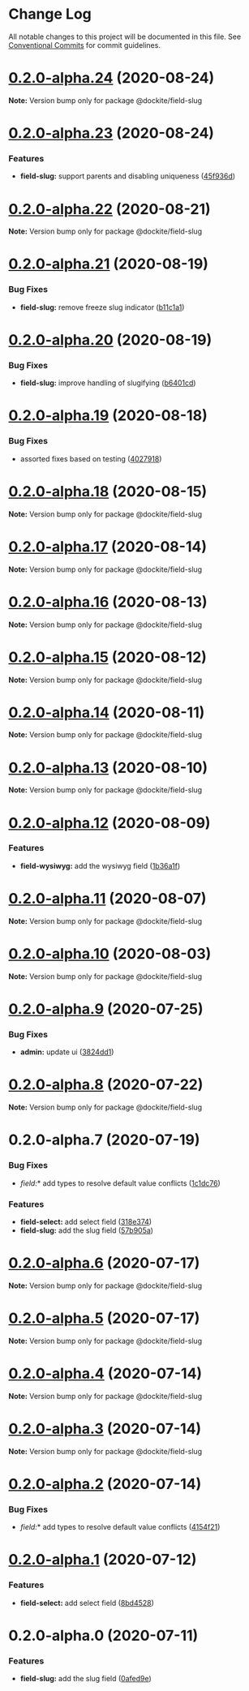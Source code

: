 # Change Log

All notable changes to this project will be documented in this file.
See [Conventional Commits](https://conventionalcommits.org) for commit guidelines.

# [0.2.0-alpha.24](https://github.com/dockite/dockite/compare/@dockite/field-slug@0.2.0-alpha.23...@dockite/field-slug@0.2.0-alpha.24) (2020-08-24)

**Note:** Version bump only for package @dockite/field-slug





# [0.2.0-alpha.23](https://github.com/dockite/dockite/compare/@dockite/field-slug@0.2.0-alpha.22...@dockite/field-slug@0.2.0-alpha.23) (2020-08-24)


### Features

* **field-slug:** support parents and disabling uniqueness ([45f936d](https://github.com/dockite/dockite/commit/45f936d17c819fc195d89a8da5f289e43cb408ef))





# [0.2.0-alpha.22](https://github.com/dockite/dockite/compare/@dockite/field-slug@0.2.0-alpha.21...@dockite/field-slug@0.2.0-alpha.22) (2020-08-21)

**Note:** Version bump only for package @dockite/field-slug





# [0.2.0-alpha.21](https://github.com/dockite/dockite/compare/@dockite/field-slug@0.2.0-alpha.20...@dockite/field-slug@0.2.0-alpha.21) (2020-08-19)


### Bug Fixes

* **field-slug:** remove freeze slug indicator ([b11c1a1](https://github.com/dockite/dockite/commit/b11c1a140f31e30be0f69b6fe35ca9415781d2d9))





# [0.2.0-alpha.20](https://github.com/dockite/dockite/compare/@dockite/field-slug@0.2.0-alpha.19...@dockite/field-slug@0.2.0-alpha.20) (2020-08-19)


### Bug Fixes

* **field-slug:** improve handling of slugifying ([b6401cd](https://github.com/dockite/dockite/commit/b6401cd46c8538a241e49ad86c304b6460d1bd4e))





# [0.2.0-alpha.19](https://github.com/dockite/dockite/compare/@dockite/field-slug@0.2.0-alpha.18...@dockite/field-slug@0.2.0-alpha.19) (2020-08-18)


### Bug Fixes

* assorted fixes based on testing ([4027918](https://github.com/dockite/dockite/commit/402791823780c1bb3d197b8d99dfbedd312966a6))





# [0.2.0-alpha.18](https://github.com/dockite/dockite/compare/@dockite/field-slug@0.2.0-alpha.17...@dockite/field-slug@0.2.0-alpha.18) (2020-08-15)

**Note:** Version bump only for package @dockite/field-slug





# [0.2.0-alpha.17](https://github.com/dockite/dockite/compare/@dockite/field-slug@0.2.0-alpha.16...@dockite/field-slug@0.2.0-alpha.17) (2020-08-14)

**Note:** Version bump only for package @dockite/field-slug





# [0.2.0-alpha.16](https://github.com/dockite/dockite/compare/@dockite/field-slug@0.2.0-alpha.15...@dockite/field-slug@0.2.0-alpha.16) (2020-08-13)

**Note:** Version bump only for package @dockite/field-slug





# [0.2.0-alpha.15](https://github.com/dockite/dockite/compare/@dockite/field-slug@0.2.0-alpha.14...@dockite/field-slug@0.2.0-alpha.15) (2020-08-12)

**Note:** Version bump only for package @dockite/field-slug





# [0.2.0-alpha.14](https://github.com/dockite/dockite/compare/@dockite/field-slug@0.2.0-alpha.13...@dockite/field-slug@0.2.0-alpha.14) (2020-08-11)

**Note:** Version bump only for package @dockite/field-slug





# [0.2.0-alpha.13](https://github.com/dockite/dockite/compare/@dockite/field-slug@0.2.0-alpha.12...@dockite/field-slug@0.2.0-alpha.13) (2020-08-10)

**Note:** Version bump only for package @dockite/field-slug





# [0.2.0-alpha.12](https://github.com/dockite/dockite/compare/@dockite/field-slug@0.2.0-alpha.11...@dockite/field-slug@0.2.0-alpha.12) (2020-08-09)


### Features

* **field-wysiwyg:** add the wysiwyg field ([1b36a1f](https://github.com/dockite/dockite/commit/1b36a1f2c4332b08f1681ed7eb4e7d094b73221b))





# [0.2.0-alpha.11](https://github.com/dockite/dockite/compare/@dockite/field-slug@0.2.0-alpha.10...@dockite/field-slug@0.2.0-alpha.11) (2020-08-07)

**Note:** Version bump only for package @dockite/field-slug





# [0.2.0-alpha.10](https://github.com/dockite/dockite/compare/@dockite/field-slug@0.2.0-alpha.9...@dockite/field-slug@0.2.0-alpha.10) (2020-08-03)

**Note:** Version bump only for package @dockite/field-slug





# [0.2.0-alpha.9](https://github.com/dockite/dockite/compare/@dockite/field-slug@0.2.0-alpha.8...@dockite/field-slug@0.2.0-alpha.9) (2020-07-25)


### Bug Fixes

* **admin:** update ui ([3824dd1](https://github.com/dockite/dockite/commit/3824dd1ba70608cf4ffa651c8045ab1f87f49ee2))





# [0.2.0-alpha.8](https://github.com/dockite/dockite/compare/@dockite/field-slug@0.2.0-alpha.7...@dockite/field-slug@0.2.0-alpha.8) (2020-07-22)

**Note:** Version bump only for package @dockite/field-slug





# 0.2.0-alpha.7 (2020-07-19)


### Bug Fixes

* **field*:** add types to resolve default value conflicts ([1c1dc76](https://github.com/dockite/dockite/commit/1c1dc76c3d1ec5b503b53192dd0ef32a5aacaf30))


### Features

* **field-select:** add select field ([318e374](https://github.com/dockite/dockite/commit/318e3740f49da91228e18295029ad41cc244ffde))
* **field-slug:** add the slug field ([57b905a](https://github.com/dockite/dockite/commit/57b905af68ddd29b447294026594ff3fcc43c0e0))





# [0.2.0-alpha.6](https://github.com/dockite/dockite/compare/@dockite/field-slug@0.2.0-alpha.5...@dockite/field-slug@0.2.0-alpha.6) (2020-07-17)

**Note:** Version bump only for package @dockite/field-slug





# [0.2.0-alpha.5](https://github.com/dockite/dockite/compare/@dockite/field-slug@0.2.0-alpha.4...@dockite/field-slug@0.2.0-alpha.5) (2020-07-17)

**Note:** Version bump only for package @dockite/field-slug





# [0.2.0-alpha.4](https://github.com/dockite/dockite/compare/@dockite/field-slug@0.2.0-alpha.3...@dockite/field-slug@0.2.0-alpha.4) (2020-07-14)

**Note:** Version bump only for package @dockite/field-slug





# [0.2.0-alpha.3](https://github.com/dockite/dockite/compare/@dockite/field-slug@0.2.0-alpha.2...@dockite/field-slug@0.2.0-alpha.3) (2020-07-14)

**Note:** Version bump only for package @dockite/field-slug





# [0.2.0-alpha.2](https://github.com/dockite/dockite/compare/@dockite/field-slug@0.2.0-alpha.1...@dockite/field-slug@0.2.0-alpha.2) (2020-07-14)


### Bug Fixes

* **field*:** add types to resolve default value conflicts ([4154f21](https://github.com/dockite/dockite/commit/4154f213f0397aa133b385002cb64f97fd5a1da4))





# [0.2.0-alpha.1](https://github.com/dockite/dockite/compare/@dockite/field-slug@0.2.0-alpha.0...@dockite/field-slug@0.2.0-alpha.1) (2020-07-12)


### Features

* **field-select:** add select field ([8bd4528](https://github.com/dockite/dockite/commit/8bd4528f5784ac9dedad68dea1a0bbc8871adbd9))





# 0.2.0-alpha.0 (2020-07-11)


### Features

* **field-slug:** add the slug field ([0afed9e](https://github.com/dockite/dockite/commit/0afed9eb6294308960598c02de1dd985da6ab66d))
